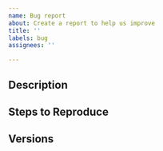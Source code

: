 ```yaml
---
name: Bug report
about: Create a report to help us improve
title: ''
labels: bug
assignees: ''

---
```


## Description

<!-- Describe the bug. What was the expected behavior? What actually happened? Feel free to include screenshots and any additional context you might have. -->

## Steps to Reproduce

<!-- What specific steps can one follow to reproduce the bug? Please be thorough unless it already obvious from the description. -->

## Versions

<!-- Please include the version of kubebuilder-helm-plugin or the kubebuilderhelm CLI that you are using, and any other applicable versions for the bug like Golang version or OS version. -->
